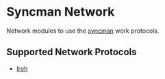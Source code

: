 # Syncman Network

Network modules to use the [syncman](../syncman) work protocols.

## Supported Network Protocols

- [Iroh](https://www.iroh.computer/)
